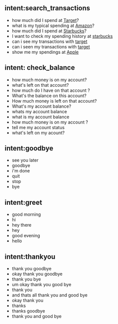 ## intent:search_transactions
- how much did I spend at [Target](vendor_name)?
- what is my typical spending at [Amazon](vendor_name)?
- how much did I spend at [Starbucks](vendor_name)?
- I want to check my spending history at [starbucks](vendor_name)
- can i see my transactions with [target](vendor_name)
- can i seen my transactions with [target](vendor_name)
- show me my spendings at [Apple](vendor_name)

## intent: check_balance
- how much money is on my account?
- what's left on that account?
- how much do I have on that account ?
- What's the balance on this account?
- How much money is left on that account?
- What's my account balance?
- whats my account balance
- what is my account balance
- how much money is on my account ?
- tell me my account status
- what's left on my acount?


## intent:goodbye
- see you later
- goodbye
- i'm done
- quit
- stop
- bye

## intent:greet
- good morning
- hi
- hey there
- hey
- good evening
- hello

## intent:thankyou
- thank you goodbye
- okay thank you goodbye
- thank you bye
- um okay thank you good bye
- thank you
- and thats all thank you and good bye
- okay thank you
- thanks
- thanks goodbye
- thank you and good bye
